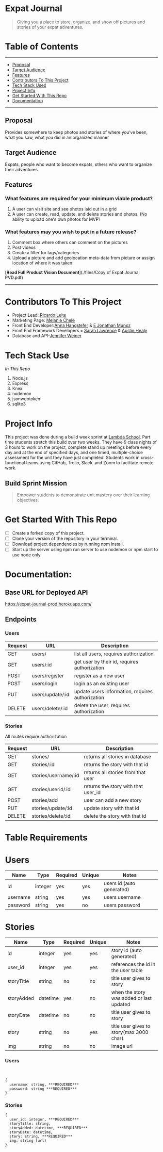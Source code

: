 
# Expat Journal

>Giving you a place to store, organize, and show off pictures and stories of your expat adventures.


# Table of Contents
---

  - [Proposal](#proposal)
  - [Target Audience](#target-audience)
  - [Features](#features)
  - [Contributors To This Project](#contributors-to-this-project)
  - [Tech Stack Used](#contributors-to-this-project)
  - [Project Info](#project-info)
  - [Get Started With This Repo](#get-started-with-this-repo)
  - [Documentation](#documentation)

---
## Proposal

Provides somewhere to keep photos and stories of where you’ve been, what you saw, what you did in an organized manner

## Target Audience

Expats, people who want to become expats, others who want to organize their adventures


## Features

### What features are required for your minimum viable product?
1. A user can visit site and see photos laid out in a grid
2. A user can create, read, update, and delete stories and photos. (No ability to upload one's own photos for MVP)

### What features may you wish to put in a future release?
1. Comment box where others can comment on the pictures
2. Post videos
3. Create a filter for tags/categories
4. Upload a picture and add geolocation meta-data from picture or assign location of where it was taken


[**Read Full Product Vision Document**](./files/Copy of Expat Journal PVD.pdf)

---
# Contributors To This Project
- Project Lead: [Ricardo Leite](https://github.com/ricardo-ljr)
- Marketing Page: [Melanie Chele](https://github.com/melaniechele)
- Front End Developer:[Anna Hangstefer](https://github.com/AHangstefer) & [E Jonathan Munoz](https://github.com/Johnjohnn)
- Front End Framework Developers = [Sarah Lawrence](https://github.com/SarahMLawrence) & [Austin Healy](https://github.com/AustinJHealy)
- Database and API-[Jennifer Weiner](https://github.com/weinerjm14) 
  

# Tech Stack Use
*In This Repo*
1. Node.js
2. Express
3. Knex
4. nodemon
5. jsonwebtoken
6. sqlite3

# Project Info
This project was done during a build week sprint at [Lambda School](https://lambdaschool.com). Part time students stretch this build over two weeks. They have 9 class nights of 3 hours to work on the project, complete stand up meetings before every day and at the end of specified days, and one timed, multiple-choice assessment for the unit they have just completed. Students work in cross-functional teams using GitHub, Trello, Slack, and Zoom to facilitate remote work.
## Build Sprint Mission
>Empower students to demonstrate unit mastery over their learning objectives.

# Get Started With This Repo

- [ ] Create a forked copy of this project.
- [ ] Clone your version of the repository in your terminal.
- [ ] Download project dependencies by running npm install.
- [ ] Start up the server using npm run server to use nodemon or npm start to use node only

# Documentation:

## Base URL for Deployed API
https://expat-journal-prod.herokuapp.com/


## Endpoints

### Users
| Request | URL              | Description                                      |
| ------- | ---------------- | ------------------------------------------------ |
| GET     | users/           | list all users, requires authorization           |
| GET     | users/:id        | get user by their id, requires authorization     |
| POST    | users/register   | register as a new user                           |
| POST    | users/login      | login as an existing user                        |
| PUT     | users/update/:id | update users information, requires authorization |
| DELETE  | users/delete/:id | delete the user, requires authorization          |

### Stories

All routes require authorization

| Request | URL                  | Description                         |
| ------- | -------------------- | ----------------------------------- |
| GET     | stories/             | returns all stories in database     |
| GET     | stories/:id          | returns the story with that id      |
| GET     | stories/username/:id | returns all stories from that user  |
| GET     | stories/userid/:id   | returns the story with that user_id |
| POST    | stories/add          | user can add a new story            |
| PUT     | stories/update/:id   | update story with that id           |
| DELETE  | stories/delete/:id   | delete the story with that id       |


# Table Requirements
# Users
| Name     | Type    | Required | Unique | Notes                     |
| -------- | ------- | -------- | ------ | ------------------------- |
| id       | integer | yes      | yes    | users id (auto generated) |
| username | string  | yes      | yes    | users username            |
| password | string  | yes      | no     | users password            |

# Stories
| Name       | Type     | Required | Unique | Notes                                    |
| ---------- | -------- | -------- | ------ | ---------------------------------------- |
| id         | integer  | yes      | yes    | story id (auto generated)                |
| user_id    | integer  | yes      | yes    | references the id in the user table      |
| storyTitle | string   | no       | no     | title user gives to story                |
| storyAdded | datetime | yes      | no     | when the story was added or last updated |
| storyDate  | datetime | no       | no     | title user gives to story                |
| story      | string   | no       | yes    | title user gives to story(max 3000 char) |
| img        | string   | no       | no     | image url                                |

### Users
​
```
{
  username: string, ***REQUIRED***
  password: string ***REQUIRED***  
}
```

### Stories
```
{
  user_id: integer, ***REQUIRED***  
  storyTitle: string,
  storyAdded: datetime, ***REQUIRED***  
  storyDate: datetime,
  story: string, ***REQUIRED***  
  img: string (url)
}
```